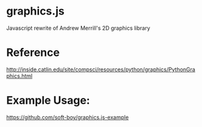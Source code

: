 # graphics.js
Javascript rewrite of Andrew Merrill's 2D graphics library

# Reference
http://inside.catlin.edu/site/compsci/resources/python/graphics/PythonGraphics.html

# Example Usage:

https://github.com/soft-boy/graphics.js-example
